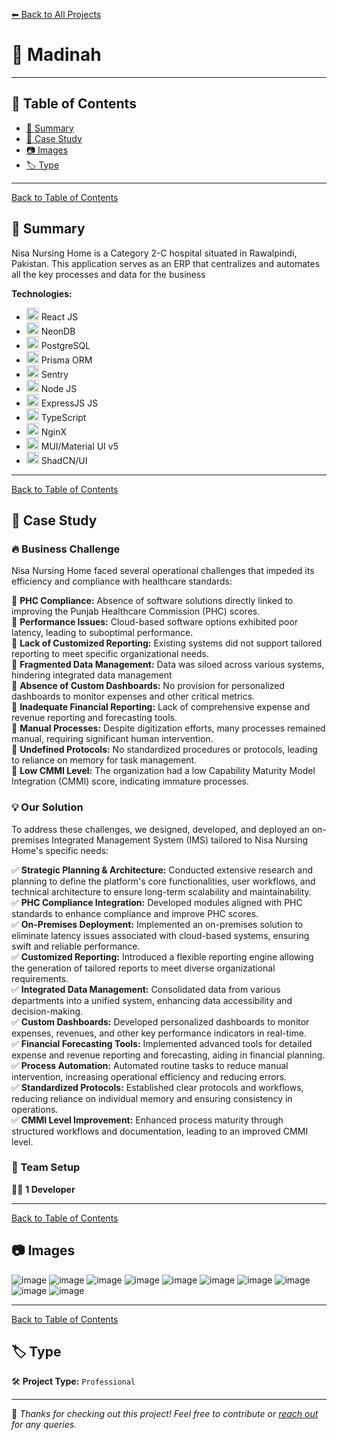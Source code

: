 [⬅ Back to All Projects](../README.md#my-work)

# 📌 Madinah

---

## 📖 Table of Contents  

- [📖 Summary](#-summary)  
- [📑 Case Study](#-case-study)  
- [📷 Images](#-images)  
- [🏷 Type](#-type)  

---
[Back to Table of Contents](#-table-of-contents)
## 📖 Summary  

Nisa Nursing Home is a Category 2-C hospital situated in Rawalpindi, Pakistan. This application serves as an ERP that centralizes and automates all the key processes and data for the business  

**Technologies:** 
- <img src="https://encrypted-tbn0.gstatic.com/images?q=tbn:ANd9GcSlGmKtrnxElpqw3AExKXPWWBulcwjlvDJa1Q&s" width="20px"> React JS
- <img src="https://community.appsmith.com/sites/default/files/2024-03/neondatabase_logo.jpeg" width="20px"> NeonDB
- <img src="https://static-00.iconduck.com/assets.00/postgresql-icon-1987x2048-v2fkmdaw.png" width="20px"> PostgreSQL
- <img src="https://encrypted-tbn0.gstatic.com/images?q=tbn:ANd9GcR_B9514BxgQrviAQi6_f9jlKTgLuwzeQL1ng&s" width="20px"> Prisma ORM
- <img src="https://encrypted-tbn0.gstatic.com/images?q=tbn:ANd9GcRi-C0fQxu_VA7Ip_V3edy6gyNH6EBdVeoxqw&s" width="20px"> Sentry
- <img src="https://w1.pngwing.com/pngs/885/534/png-transparent-green-grass-nodejs-javascript-react-mean-angularjs-logo-symbol-thumbnail.png" width="20px"> Node JS
- <img src="https://encrypted-tbn0.gstatic.com/images?q=tbn:ANd9GcR2_RY4COV565Nju7b4ZI5tsPkJQT1imxdFXg&s" width="20px"> ExpressJS JS
- <img src="https://upload.wikimedia.org/wikipedia/commons/thumb/4/4c/Typescript_logo_2020.svg/768px-Typescript_logo_2020.svg.png" width="20px"> TypeScript
- <img src="https://www.svgrepo.com/show/373924/nginx.svg" width="20px"> NginX
- <img src="https://encrypted-tbn0.gstatic.com/images?q=tbn:ANd9GcT5eWKWtRacZBDc33NENsW-OdRQ9BNMgMOalg&s" width="20px"> MUI/Material UI v5
- <img src="https://encrypted-tbn0.gstatic.com/images?q=tbn:ANd9GcQ8dYWJ-_SKJ2akzqJuvM_0Alw5qC0NEIauRg&s" width="20px"> ShadCN/UI

---
[Back to Table of Contents](#-table-of-contents)
## 📑 Case Study 

### 🔥 Business Challenge  

Nisa Nursing Home faced several operational challenges that impeded its efficiency and compliance with healthcare standards:  

🎯 **PHC Compliance:** Absence of software solutions directly linked to improving the Punjab Healthcare Commission (PHC) scores.  <br>
🎯 **Performance Issues:** Cloud-based software options exhibited poor latency, leading to suboptimal performance.<br>
🎯 **Lack of Customized Reporting:** Existing systems did not support tailored reporting to meet specific organizational needs.​<br>
🎯 **Fragmented Data Management:** Data was siloed across various systems, hindering integrated data management<br>
🎯 **Absence of Custom Dashboards:** No provision for personalized dashboards to monitor expenses and other critical metrics.<br>
🎯 **Inadequate Financial Reporting:** Lack of comprehensive expense and revenue reporting and forecasting tools.<br>
🎯 **Manual Processes:** Despite digitization efforts, many processes remained manual, requiring significant human intervention.<br>
🎯 **Undefined Protocols:** No standardized procedures or protocols, leading to reliance on memory for task management.​<br>
🎯 **Low CMMI Level:** The organization had a low Capability Maturity Model Integration (CMMI) score, indicating immature processes.<br>

### 💡 Our Solution  

To address these challenges, we designed, developed, and deployed an on-premises Integrated Management System (IMS) tailored to Nisa Nursing Home's specific needs:​  

✅ **Strategic Planning & Architecture:** Conducted extensive research and planning to define the platform's core functionalities, user workflows, and technical architecture to ensure long-term scalability and maintainability.  <br>
✅ **PHC Compliance Integration:** Developed modules aligned with PHC standards to enhance compliance and improve PHC scores.  <br>
✅ **On-Premises Deployment:** Implemented an on-premises solution to eliminate latency issues associated with cloud-based systems, ensuring swift and reliable performance.<br>
✅ **Customized Reporting:** Introduced a flexible reporting engine allowing the generation of tailored reports to meet diverse organizational requirements.  <br>
✅ **Integrated Data Management:** Consolidated data from various departments into a unified system, enhancing data accessibility and decision-making.  <br>
✅ **Custom Dashboards:** Developed personalized dashboards to monitor expenses, revenues, and other key performance indicators in real-time.  <br>
✅ **Financial Forecasting Tools:** Implemented advanced tools for detailed expense and revenue reporting and forecasting, aiding in financial planning.  <br>
✅ **Process Automation:** Automated routine tasks to reduce manual intervention, increasing operational efficiency and reducing errors.  <br>
✅ **Standardized Protocols:** Established clear protocols and workflows, reducing reliance on individual memory and ensuring consistency in operations.  <br>
✅ **CMMI Level Improvement:** Enhanced process maturity through structured workflows and documentation, leading to an improved CMMI level.  <br>

### 👥 Team Setup  

👨‍💻 **1 Developer**

---
[Back to Table of Contents](#-table-of-contents)
## 📷 Images  
![image](https://github.com/user-attachments/assets/009c38eb-5492-47cf-9fde-33bf84fb06cf)
![image](https://github.com/user-attachments/assets/1110f700-50af-43d0-a0e3-81b60a085b6c)
![image](https://github.com/user-attachments/assets/e28c50f3-ff95-423b-a6ae-e7cd8a43c0d9)
![image](https://github.com/user-attachments/assets/c130ac1a-0c99-4992-9420-1bb77523b08e)
![image](https://github.com/user-attachments/assets/8d258fdf-c5d7-45e4-8c6b-5113080fcf08)
![image](https://github.com/user-attachments/assets/5a6e736a-679a-4eca-902e-49103068bc4d)
![image](https://github.com/user-attachments/assets/76e025e2-b76a-481c-8c00-3d611bb8d8f1)
![image](https://github.com/user-attachments/assets/92b54991-10fb-4a05-b910-4c13bf4bf58a)
![image](https://github.com/user-attachments/assets/280b02d3-4b8a-4f7a-a209-fe7a63355963)
![image](https://github.com/user-attachments/assets/5656ee84-a6b9-405f-9250-b1e62233fe3a)


---

[Back to Table of Contents](#-table-of-contents)
## 🏷 Type  

🛠 **Project Type:** `Professional` 

---

🚀 *Thanks for checking out this project! Feel free to contribute or [reach out](mailto:bhatti.asad99@gmail.com) for any queries.*  
```
